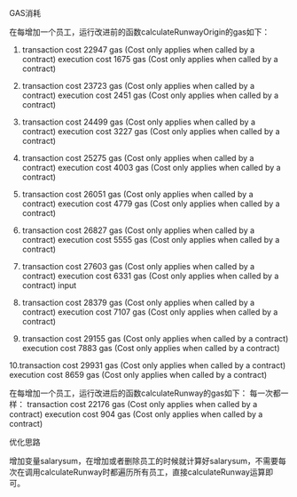 GAS消耗

在每增加一个员工，运行改进前的函数calculateRunwayOrigin的gas如下：

1. transaction cost 22947 gas (Cost only applies when called by a contract)
execution cost 1675 gas (Cost only applies when called by a contract)

2. transaction cost 23723 gas (Cost only applies when called by a contract)
execution cost 2451 gas (Cost only applies when called by a contract)

3. transaction cost 24499 gas (Cost only applies when called by a contract)
execution cost 3227 gas (Cost only applies when called by a contract)

4. transaction cost 25275 gas (Cost only applies when called by a contract)
execution cost 4003 gas (Cost only applies when called by a contract)

5. transaction cost 26051 gas (Cost only applies when called by a contract)
execution cost 4779 gas (Cost only applies when called by a contract)

6. transaction cost 26827 gas (Cost only applies when called by a contract)
execution cost 5555 gas (Cost only applies when called by a contract)

7. transaction cost 27603 gas (Cost only applies when called by a contract)
execution cost 6331 gas (Cost only applies when called by a contract)
input 

8. transaction cost 28379 gas (Cost only applies when called by a contract)
execution cost 7107 gas (Cost only applies when called by a contract)

9. transaction cost 29155 gas (Cost only applies when called by a contract)
execution cost 7883 gas (Cost only applies when called by a contract)

10.transaction cost 29931 gas (Cost only applies when called by a contract)
execution cost 8659 gas (Cost only applies when called by a contract)

在每增加一个员工，运行改进后的函数calculateRunway的gas如下：
每一次都一样：
transaction cost 22176 gas (Cost only applies when called by a contract)
execution cost 904 gas (Cost only applies when called by a contract)

优化思路

增加变量salarysum，在增加或者删除员工的时候就计算好salarysum，不需要每次在调用calculateRunway时都遍历所有员工，直接calculateRunway运算即可。
